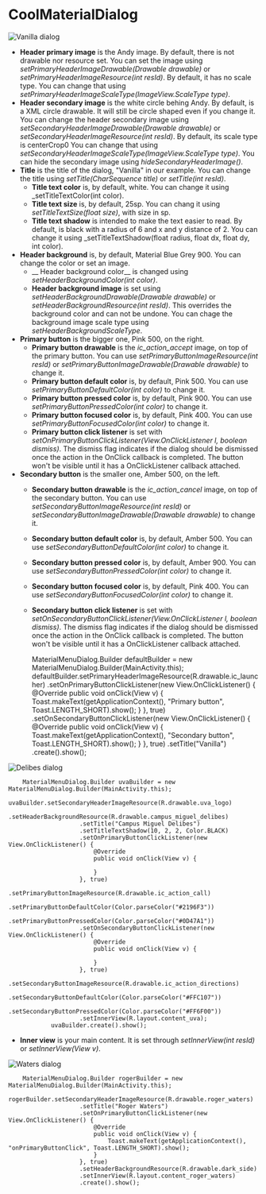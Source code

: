 # CoolMaterialDialog

![Vanilla dialog](https://img.imgur.com/PIdcT8h.jpg)

* __Header primary image__ is the Andy image. By default, there is not drawable nor resource set. You can set the image using _setPrimaryHeaderImageDrawable(Drawable drawable)_ or _setPrimaryHeaderImageResource(int resId)_. By default, it has no scale type. You can change that using _setPrimaryHeaderImageScaleType(ImageView.ScaleType type)_.
* __Header secondary image__ is the white circle behing Andy. By default, is a XML circle drawable. It will still be circle shaped even if you change it. You can change the header secondary image using _setSecondaryHeaderImageDrawable(Drawable drawable)_ or _setSecondaryHeaderImageResource(int resId)_. By default, its scale type is centerCrop0 You can change that using _setSecondaryHeaderImageScaleType(ImageView.ScaleType type)_. You can hide the secondary image using _hideSecondaryHeaderImage()_.
* __Title__ is the title of the dialog, "Vanilla" in our example. You can change the title using _setTitle(CharSequence title)_ or _setTitle(int resId)_.
    * __Title text color__ is, by default, white. You can change it using _setTitleTextColor(int color).
    * __Title text size__ is, by default, 25sp. You can chang it using _setTitleTextSize(float size)_, with size in sp.
    * __Title text shadow__ is intended to make the text easier to read. By default, is black with a radius of 6 and x and y distance of 2. You can change it using _setTitleTextShadow(float radius, float dx, float dy, int color).
* __Header background__ is, by default, Material Blue Grey 900. You can change the color or set an image.
    * __ Header background color__ is changed using _setHeaderBackgroundColor(int color)_.
    * __Header background image__ is set using _setHeaderBackgroundDrawable(Drawable drawable)_ or _setHeaderBackgroundResource(int resId)_. This overrides the background color and can not be undone. You can chage the background image scale type using _setHeaderBackgroundScaleType_.
* __Primary button__ is the bigger one, Pink 500, on the right.
    * __Primary button drawable__ is the _ic\_action\_accept_ image, on top of the primary button. You can use _setPrimaryButtonImageResource(int resId)_ or _setPrimaryButtonImageDrawable(Drawable drawable)_ to change it.
    * __Primary button default color__ is, by default, Pink 500. You can use _setPrimaryButtonDefaultColor(int color)_ to change it.
    * __Primary button pressed color__ is, by default, Pink 900. You can use _setPrimaryButtonPressedColor(int color)_ to change it.
    * __Primary button focused color__ is, by default, Pink 400. You can use _setPrimaryButtonFocusedColor(int color)_ to change it.
    * __Primary button click listener__ is set with _setOnPrimaryButtonClickListener(View.OnClickListener l, boolean dismiss)_. The dismiss flag indicates if the dialog should be dismissed once the action in the OnClick callback is completed. The button won't be visible until it has a OnClickListener callback attached.
* __Secondary button__ is the smaller one, Amber 500, on the left.
    * __Secondary button drawable__ is the _ic\_action\_cancel_ image, on top of the secondary button. You can use _setSecondaryButtonImageResource(int resId)_ or _setSecondaryButtonImageDrawable(Drawable drawable)_ to change it.
    * __Secondary button default color__ is, by default, Amber 500. You can use _setSecondaryButtonDefaultColor(int color)_ to change it.
    * __Secondary button pressed color__ is, by default, Amber 900. You can use _setSecondaryButtonPressedColor(int color)_ to change it.
    * __Secondary button focused color__ is, by default, Pink 400. You can use _setSecondaryButtonFocusedColor(int color)_ to change it.
    * __Secondary button click listener__ is set with _setOnSecondaryButtonClickListener(View.OnClickListener l, boolean dismiss)_. The dismiss flag indicates if the dialog should be dismissed once the action in the OnClick callback is completed. The button won't be visible until it has a OnClickListener callback attached.  


        MaterialMenuDialog.Builder defaultBuilder = new MaterialMenuDialog.Builder(MainActivity.this);
                defaultBuilder.setPrimaryHeaderImageResource(R.drawable.ic_launcher)
                        .setOnPrimaryButtonClickListener(new View.OnClickListener() {
                            @Override
                            public void onClick(View v) {
                                Toast.makeText(getApplicationContext(), "Primary button", Toast.LENGTH_SHORT).show();
                            }
                        }, true)
                        .setOnSecondaryButtonClickListener(new View.OnClickListener() {
                            @Override
                            public void onClick(View v) {
                                Toast.makeText(getApplicationContext(), "Secondary button", Toast.LENGTH_SHORT).show();
                            }
                        }, true)
                        .setTitle("Vanilla")
                        .create().show();  


![Delibes dialog](https://img.imgur.com/x3z4bws.jpg)  


        MaterialMenuDialog.Builder uvaBuilder = new MaterialMenuDialog.Builder(MainActivity.this);
                uvaBuilder.setSecondaryHeaderImageResource(R.drawable.uva_logo)
                        .setHeaderBackgroundResource(R.drawable.campus_miguel_delibes)
                        .setTitle("Campus Miguel Delibes")
                        .setTitleTextShadow(10, 2, 2, Color.BLACK)
                        .setOnPrimaryButtonClickListener(new View.OnClickListener() {
                            @Override
                            public void onClick(View v) {

                            }
                        }, true)
                        .setPrimaryButtonImageResource(R.drawable.ic_action_call)
                        .setPrimaryButtonDefaultColor(Color.parseColor("#2196F3"))
                        .setPrimaryButtonPressedColor(Color.parseColor("#0D47A1"))
                        .setOnSecondaryButtonClickListener(new View.OnClickListener() {
                            @Override
                            public void onClick(View v) {

                            }
                        }, true)
                        .setSecondaryButtonImageResource(R.drawable.ic_action_directions)
                        .setSecondaryButtonDefaultColor(Color.parseColor("#FFC107"))
                        .setSecondaryButtonPressedColor(Color.parseColor("#FF6F00"))
                        .setInnerView(R.layout.content_uva);
                uvaBuilder.create().show();

* __Inner view__ is your main content. It is set through _setInnerView(int resId)_ or _setInnerView(View v)_.  


![Waters dialog](https://img.imgur.com/TkQiHT3.jpg)  


        MaterialMenuDialog.Builder rogerBuilder = new MaterialMenuDialog.Builder(MainActivity.this);
                rogerBuilder.setSecondaryHeaderImageResource(R.drawable.roger_waters)
                        .setTitle("Roger Waters")
                        .setOnPrimaryButtonClickListener(new View.OnClickListener() {
                            @Override
                            public void onClick(View v) {
                                Toast.makeText(getApplicationContext(), "onPrimaryButtonClick", Toast.LENGTH_SHORT).show();
                            }
                        }, true)
                        .setHeaderBackgroundResource(R.drawable.dark_side)
                        .setInnerView(R.layout.content_roger_waters)
                        .create().show();